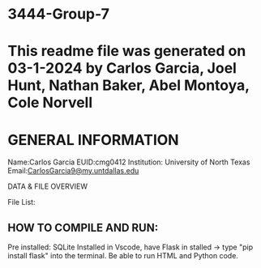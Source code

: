 # 3444-Group-7
# This readme file was generated on 03-1-2024 by Carlos Garcia, Joel Hunt, Nathan Baker, Abel Montoya, Cole Norvell

# GENERAL INFORMATION

Name:Carlos Garcia 
EUID:cmg0412
Institution: University of North Texas 
Email:CarlosGarcia9@my.untdallas.edu
 
DATA & FILE OVERVIEW

File List: 

## HOW TO COMPILE AND RUN:
Pre installed: SQLite Installed in Vscode, have Flask in stalled -> type  "pip install flask" into the terminal. Be able to run HTML and Python code.

